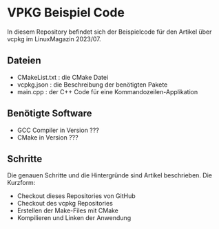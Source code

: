 # VPKG Beispiel Code 

In diesem Repository befindet sich der Beispielcode für
den Artikel über vcpkg im LinuxMagazin 2023/07.

## Dateien

* CMakeList.txt : die CMake Datei
* vcpkg.json : die Beschreibung der benötigten Pakete
* main.cpp : der C++ Code für eine Kommandozeilen-Applikation 

## Benötigte Software

* GCC Compiler in Version ???
* CMake in Version ???

## Schritte
Die genauen Schritte und die Hintergründe sind Artikel beschrieben. 
Die Kurzform:

* Checkout dieses Repositories von GitHub
* Checkout des vcpkg Repositories
* Erstellen der Make-Files mit CMake
* Kompilieren und Linken der Anwendung





